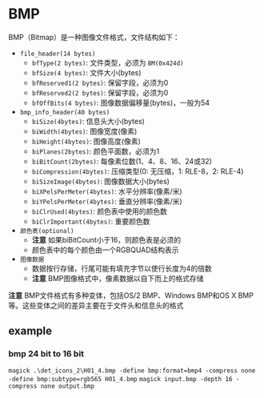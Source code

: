# BMP
BMP（Bitmap）是一种图像文件格式，文件结构如下：

- `file_header(14 bytes)`
    * `bfType(2 bytes)`: 文件类型，必须为 `BM(0x424d)`
    * `bfSize(4 bytes)`: 文件大小(bytes)
    * `bfReserved1(2 bytes)`: 保留字段，必须为0
    * `bfReserved2(2 bytes)`: 保留字段，必须为0
    * `bfOffBits(4 bytes)`: 图像数据偏移量(bytes)，一般为54
- `bmp_info_header(40 bytes)`
    * `biSize(4bytes)`: 信息头大小(bytes)
    * `biWidth(4bytes)`: 图像宽度(像素)
    * `biHeight(4bytes)`: 图像高度(像素)
    * `biPlanes(2bytes)`: 颜色平面数，必须为1
    * `biBitCount(2bytes)`: 每像素位数(1、4、8、16、24或32)
    * `biCompression(4bytes)`: 压缩类型(0: 无压缩，1: RLE-8，2: RLE-4)
    * `biSizeImage(4bytes)`: 图像数据大小(bytes)
    * `biXPelsPerMeter(4bytes)`: 水平分辨率(像素/米)
    * `biYPelsPerMeter(4bytes)`: 垂直分辨率(像素/米)
    * `biClrUsed(4bytes)`: 颜色表中使用的颜色数
    * `biClrImportant(4bytes)`: 重要颜色数
- `颜色表(optional)`
    * **注意** 如果biBitCount小于16，则颜色表是必须的
    * 颜色表中的每个颜色由一个RGBQUAD结构表示
- `图像数据`
    * 数据按行存储，行尾可能有填充字节以使行长度为4的倍数
    * **注意** BMP图像格式中，像素数据以自下而上的格式存储

**注意** BMP文件格式有多种变体，包括OS/2 BMP、Windows BMP和OS X BMP等。这些变体之间的差异主要在于文件头和信息头的格式

## example

### bmp 24 bit to 16 bit

`magick .\det_icons_2\H01_4.bmp -define bmp:format=bmp4 -compress none -define bmp:subtype=rgb565 H01_4.bmp`
`magick input.bmp -depth 16 -compress none output.bmp`